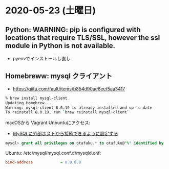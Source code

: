 # 2020-05-23 (土曜日)

## Python: WARNING: pip is configured with locations that require TLS/SSL, however the ssl module in Python is not available.

- pyenvでインストールし直し

## Homebreww: mysql クライアント

- https://qiita.com/fault/items/b854d90ae6eef5aa3417


~~~zsh
% brew install mysql-client
Updating Homebrew...
Warning: mysql-client 8.0.19 is already installed and up-to-date
To reinstall 8.0.19, run `brew reinstall mysql-client`
~~~

macOSから Vagrant Unbuntuにアクセス:

- [MySQLに外部ホストから接続できるように設定する](https://linuxserver.jp/%E3%82%B5%E3%83%BC%E3%83%90%E6%A7%8B%E7%AF%89/db/mysql/%E5%A4%96%E9%83%A8%E6%8E%A5%E7%B6%9A%E8%A8%B1%E5%8F%AF%E8%A8%AD%E5%AE%9A/)


~~~sql
mysql> grant all privileges on otafuku.* to otafuku@"%" identified by 'otafuku' with grant option;
~~~

Ubuntu: /etc/mysql/mysql.conf.d/mysqld.cnf:

~~~ini
bind-address            = 0.0.0.0
~~~
